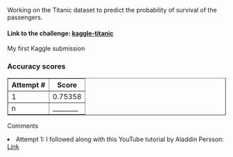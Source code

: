 Working on the Titanic dataset to predict the probability of survival of the passengers.
<h4> Link to the challenge: <a href=https://www.kaggle.com/competitions/titanic>kaggle-titanic</a> </h4>

My first Kaggle submission

<h3> Accuracy scores </h3>

<table border= style='width:50%'>
<tr>
<th>Attempt  #</th>
<th>Score</th>
</tr>

<tr>
<td>1</dh>
<td>0.75358</td>
</tr>

<tr>
<td>n</dh>
<td>________</td>
</tr>
</table>


Comments
<li> Attempt 1: I followed along with this YouTube tutorial by Aladdin Persson: <a href=https://www.youtube.com/watch?v=pUSi5xexT4Q> Link </a>